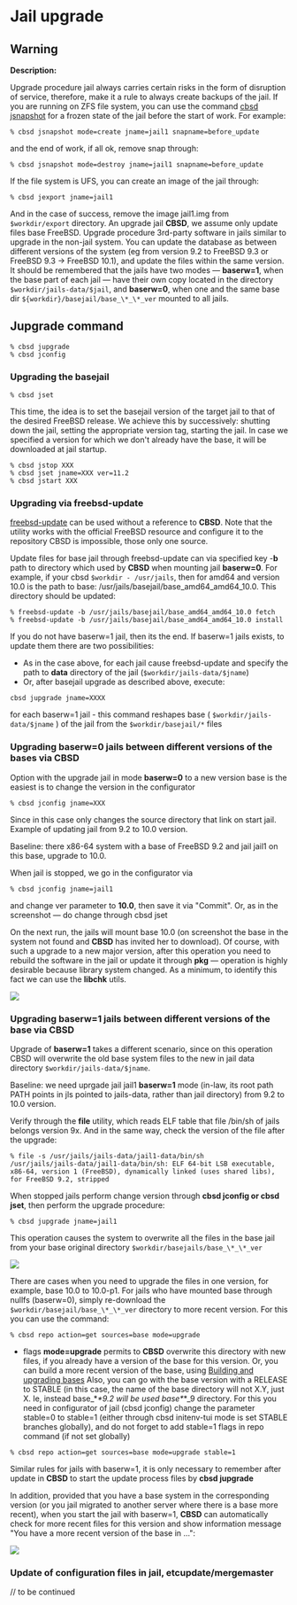 # Jail upgrade

## Warning

**Description:**

Upgrade procedure jail always carries certain risks in the form of disruption of service, therefore, make it a rule to always create backups of the jail. If you are running on ZFS file system, you can use the command [cbsd jsnapshot](https://www.bsdstore.ru/en/12.0.x/wf_jsnapshot_ssi.html) for a frozen state of the jail before the start of work. For example:

```
% cbsd jsnapshot mode=create jname=jail1 snapname=before_update
```
and the end of work, if all ok, remove snap through:

```
% cbsd jsnapshot mode=destroy jname=jail1 snapname=before_update
```
If the file system is UFS, you can create an image of the jail through:

```
% cbsd jexport jname=jail1
```
And in the case of success, remove the image jail1.img from `$workdir/export` directory. An upgrade jail **CBSD**, we assume only update files base FreeBSD. Upgrade procedure 3rd-party software in jails similar to upgrade in the non-jail system. You can update the database as between different versions of the system (eg from version 9.2 to FreeBSD 9.3 or FreeBSD 9.3 -> FreeBSD 10.1), and update the files within the same version. It should be remembered that the jails have two modes — **baserw=1**, when the base part of each jail — have their own copy located in the directory `$workdir/jails-data/$jail`, and **baserw=0**, when one and the same base dir `${workdir}/basejail/base_\*_\*_ver` mounted to all jails.

## Jupgrade command

```
% cbsd jupgrade
% cbsd jconfig
```

### Upgrading the basejail

```
% cbsd jset
```

This time, the idea is to set the basejail version of the target jail to that of the desired FreeBSD release. We achieve this by successively: shutting down the jail, setting the appropriate version tag, starting the jail. In case we specified a version for which we don't already have the base, it will be downloaded at jail startup.

```
% cbsd jstop XXX
% cbsd jset jname=XXX ver=11.2
% cbsd jstart XXX
```
### Upgrading via freebsd-update

[freebsd-update](http://man.freebsd.org/freebsd-update/8) can be used without a reference to **CBSD**. Note that the utility works with the official FreeBSD resource and configure it to the repository CBSD is impossible, those only one source.

Update files for base jail through freebsd-update can via specified key -**b** path to directory which used by **CBSD** when mounting jail **baserw=0**. For example, if your cbsd `$workdir - /usr/jails`, then for amd64 and version 10.0 is the path to base: /usr/jails/basejail/base_amd64_amd64_10.0. This directory should be updated:

```
% freebsd-update -b /usr/jails/basejail/base_amd64_amd64_10.0 fetch
% freebsd-update -b /usr/jails/basejail/base_amd64_amd64_10.0 install
```

If you do not have baserw=1 jail, then its the end. If baserw=1 jails exists, to update them there are two possibilities:

*  As in the case above, for each jail cause freebsd-update and specify the path to **data** directory of the jail (`$workdir/jails-data/$jname`)
*  Or, after basejail upgrade as described above, execute:

```
cbsd jupgrade jname=XXXX
```
 for each baserw=1 jail - this command reshapes base ( `$workdir/jails-data/$jname` ) of the jail from the `$workdir/basejail/*` files

### Upgrading baserw=0 jails between different versions of the bases via CBSD

Option with the upgrade jail in mode **baserw=0** to a new version base is the easiest is to change the version in the configurator

```
% cbsd jconfig jname=XXX
```
Since in this case only changes the source directory that link on start jail. Example of updating jail from 9.2 to 10.0 version.

Baseline: there x86-64 system with a base of FreeBSD 9.2 and jail jail1 on this base, upgrade to 10.0.

When jail is stopped, we go in the configurator via


```
% cbsd jconfig jname=jail1
```

and change ver parameter to **10.0**, then save it via "Commit". Or, as in the screenshot — do change through cbsd jset

On the next run, the jails will mount base 10.0 (on screenshot the base in the system not found and **CBSD** has invited her to download). Of course, with such a upgrade to a new major version, after this operation you need to rebuild the software in the jail or update it through **pkg** — operation is highly desirable because library system changed. As a minimum, to identify this fact we can use the **libchk** utils.

![](img/jupgrade1.png)

### Upgrading baserw=1 jails between different versions of the base via CBSD

Upgrade of **baserw=1** takes a different scenario, since on this operation CBSD will overwrite the old base system files to the new in jail data directory `$workdir/jails-data/$jname`.

Baseline: we need uprgade jail jail1 **baserw=1** mode (in-law, its root path PATH points in jls pointed to jails-data, rather than jail directory) from 9.2 to 10.0 version.

Verify through the **file** utility, which reads ELF table that file /bin/sh of jails belongs version 9x. And in the same way, check the version of the file after the upgrade:

```
% file -s /usr/jails/jails-data/jail1-data/bin/sh
/usr/jails/jails-data/jail1-data/bin/sh: ELF 64-bit LSB executable, x86-64, version 1 (FreeBSD), dynamically linked (uses shared libs), for FreeBSD 9.2, stripped
```

When stopped jails perform change version through **cbsd jconfig or cbsd jset**, then perform the upgrade procedure:

```
% cbsd jupgrade jname=jail1
```
This operation causes the system to overwrite all the files in the base jail from your base original directory `$workdir/basejails/base_\*_\*_ver`

![](img/jupgrade2.png)


There are cases when you need to upgrade the files in one version, for example, base 10.0 to 10.0-p1. For jails who have mounted base through nullfs (baserw=0), simply re-download the `$workdir/basejail/base_\*_\*_ver` directory to more recent version. For this you can use the command:

```
% cbsd repo action=get sources=base mode=upgrade
```

- flags **mode=upgrade** permits to **CBSD** overwrite this directory with new files, if you already have a version of the base for this version. Or, you can build a more recent version of the base, using [Building and upgrading bases](https://www.bsdstore.ru/en/base_cbsd.html) Also, you can go with the base version with a RELEASE to STABLE (in this case, the name of the base directory will not X.Y, just X. Ie, instead base_\*_\*_9.2 will be used base_\*_\*_9 directory. For this you need in configurator of jail (cbsd jconfig) change the parameter stable=0 to stable=1 (either through cbsd initenv-tui mode is set STABLE branches globally), and do not forget to add stable=1 flags in repo command (if not set globally)

```
% cbsd repo action=get sources=base mode=upgrade stable=1
```
Similar rules for jails with baserw=1, it is only necessary to remember after update in **CBSD** to start the update process files by **cbsd jupgrade**

In addition, provided that you have a base system in the corresponding version (or you jail migrated to another server where there is a base more recent), when you start the jail with baserw=1, **CBSD** can automatically check for more recent files for this version and show information message "You have a more recent version of the base in ...":

![](img/jupgrade3.png)

### Update of configuration files in jail, etcupdate/mergemaster


// to be continued

